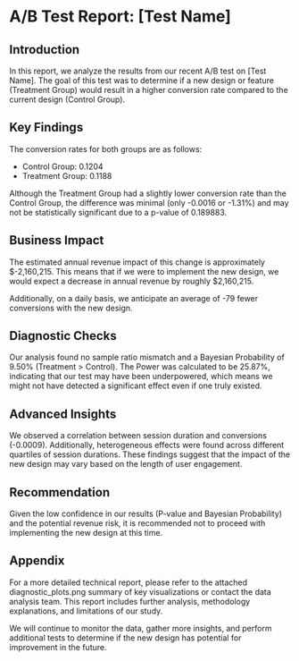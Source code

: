 # A/B Test Report: [Test Name]

## Introduction
In this report, we analyze the results from our recent A/B test on [Test Name]. The goal of this test was to determine if a new design or feature (Treatment Group) would result in a higher conversion rate compared to the current design (Control Group).

## Key Findings
The conversion rates for both groups are as follows:
- Control Group: 0.1204
- Treatment Group: 0.1188

Although the Treatment Group had a slightly lower conversion rate than the Control Group, the difference was minimal (only -0.0016 or -1.31%) and may not be statistically significant due to a p-value of 0.189883.

## Business Impact
The estimated annual revenue impact of this change is approximately $-2,160,215. This means that if we were to implement the new design, we would expect a decrease in annual revenue by roughly $2,160,215.

Additionally, on a daily basis, we anticipate an average of -79 fewer conversions with the new design.

## Diagnostic Checks
Our analysis found no sample ratio mismatch and a Bayesian Probability of 9.50% (Treatment > Control). The Power was calculated to be 25.87%, indicating that our test may have been underpowered, which means we might not have detected a significant effect even if one truly existed.

## Advanced Insights
We observed a correlation between session duration and conversions (-0.0009). Additionally, heterogeneous effects were found across different quartiles of session durations. These findings suggest that the impact of the new design may vary based on the length of user engagement.

## Recommendation
Given the low confidence in our results (P-value and Bayesian Probability) and the potential revenue risk, it is recommended not to proceed with implementing the new design at this time.

## Appendix
For a more detailed technical report, please refer to the attached diagnostic_plots.png summary of key visualizations or contact the data analysis team. This report includes further analysis, methodology explanations, and limitations of our study.

We will continue to monitor the data, gather more insights, and perform additional tests to determine if the new design has potential for improvement in the future.